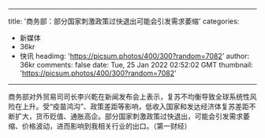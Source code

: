 
---
title: '商务部：部分国家刺激政策过快退出可能会引发需求萎缩'
categories: 
 - 新媒体
 - 36kr
 - 快讯
headimg: 'https://picsum.photos/400/300?random=7082'
author: 36kr
comments: false
date: Tue, 25 Jan 2022 02:52:02 GMT
thumbnail: 'https://picsum.photos/400/300?random=7082'
---

<div>   
商务部对外贸易司司长李兴乾在新闻发布会上表示，复苏不均衡导致全球系统性风险在上升。受“疫苗鸿沟”、政策差距等影响，低收入国家和发达经济体复苏差距不断扩大，货币贬值、通胀高企。部分国家刺激政策过快退出，可能会引发需求萎缩、价格波动，进而影响到我相关行业的出口。（第一财经）  
</div>
            